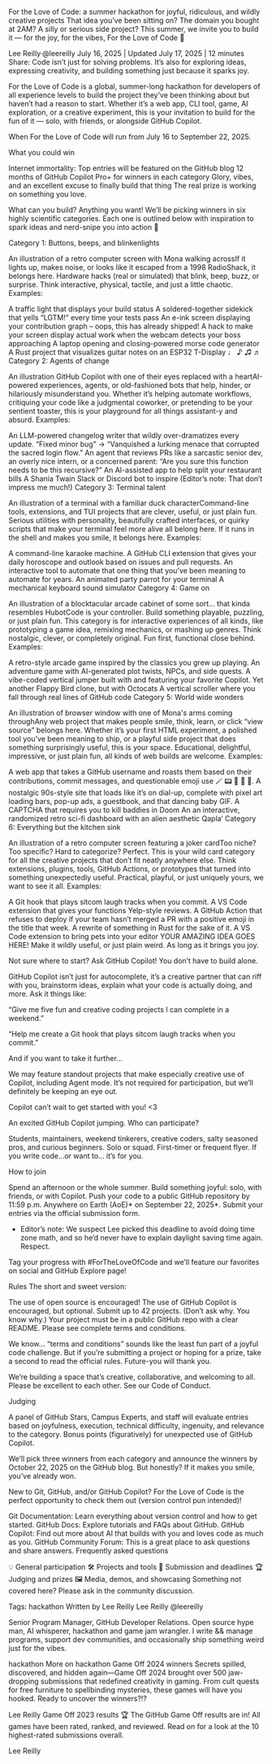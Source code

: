 For the Love of Code: a summer hackathon for joyful, ridiculous, and wildly creative projects
That idea you’ve been sitting on? The domain you bought at 2AM? A silly or serious side project? This summer, we invite you to build it — for the joy, for the vibes, For the Love of Code 🧡


Lee Reilly·@leereilly
July 16, 2025
|
Updated July 17, 2025
|
12 minutes
Share:
Code isn’t just for solving problems. It’s also for exploring ideas, expressing creativity, and building something just because it sparks joy.

For the Love of Code is a global, summer-long hackathon for developers of all experience levels to build the project they’ve been thinking about but haven’t had a reason to start. Whether it’s a web app, CLI tool, game, AI exploration, or a creative experiment, this is your invitation to build for the fun of it — solo, with friends, or alongside GitHub Copilot.

When
For the Love of Code will run from July 16 to September 22, 2025.

What you could win

Internet immortality: Top entries will be featured on the GitHub blog
12 months of GitHub Copilot Pro+ for winners in each category
Glory, vibes, and an excellent excuse to finally build that thing
The real prize is working on something you love.

What can you build?
Anything you want! We’ll be picking winners in six highly scientific categories. Each one is outlined below with inspiration to spark ideas and nerd-snipe you into action 🎯

Category 1: Buttons, beeps, and blinkenlights

An illustration of a retro computer screen with Mona walking acrossIf it lights up, makes noise, or looks like it escaped from a 1998 RadioShack, it belongs here. Hardware hacks (real or simulated) that blink, beep, buzz, or surprise. Think interactive, physical, tactile, and just a little chaotic. Examples:

A traffic light that displays your build status
A soldered-together sidekick that yells “LGTM!” every time your tests pass
An e-ink screen displaying your contribution graph – oops, this has already shipped!
A hack to make your screen display actual work when the webcam detects your boss approaching
A laptop opening and closing-powered morse code generator
A Rust project that visualizes guitar notes on an ESP32 T-Display ♩ ♪ ♫ ♬
Category 2: Agents of change

An illustration GitHub Copilot with one of their eyes replaced with a heartAI-powered experiences, agents, or old-fashioned bots that help, hinder, or hilariously misunderstand you. Whether it’s helping automate workflows, critiquing your code like a judgmental coworker, or pretending to be your sentient toaster, this is your playground for all things assistant-y and absurd. Examples:

An LLM-powered changelog writer that wildly over-dramatizes every update. “Fixed minor bug” → “Vanquished a lurking menace that corrupted the sacred login flow.”
An agent that reviews PRs like a sarcastic senior dev, an overly nice intern, or a concerned parent: “Are you sure this function needs to be this recursive?”
An AI-assisted app to help split your restaurant bills
A Shania Twain Slack or Discord bot to inspire (Editor’s note: That don’t impress me much!)
Category 3: Terminal talent

An illustration of a terminal with a familiar duck characterCommand-line tools, extensions, and TUI projects that are clever, useful, or just plain fun. Serious utilities with personality, beautifully crafted interfaces, or quirky scripts that make your terminal feel more alive all belong here. If it runs in the shell and makes you smile, it belongs here. Examples:

A command-line karaoke machine.
A GitHub CLI extension that gives your daily horoscope and outlook based on issues and pull requests.
An interactive tool to automate that one thing that you’ve been meaning to automate for years.
An animated party parrot for your terminal
A mechanical keyboard sound simulator
Category 4: Game on

An illustration of a blocktacular arcade cabinet of some sort... that kinda resembles HubotCode is your controller. Build something playable, puzzling, or just plain fun. This category is for interactive experiences of all kinds, like prototyping a game idea, remixing mechanics, or mashing up genres. Think nostalgic, clever, or completely original. Fun first, functional close behind. Examples:

A retro-style arcade game inspired by the classics you grew up playing.
An adventure game with AI-generated plot twists, NPCs, and side quests.
A vibe-coded vertical jumper built with and featuring your favorite Copilot.
Yet another Flappy Bird clone, but with Octocats
A vertical scroller where you fall through real lines of GitHub code
Category 5: World wide wonders

An illustration of browser window with one of Mona's arms coming throughAny web project that makes people smile, think, learn, or click “view source” belongs here. Whether it’s your first HTML experiment, a polished tool you’ve been meaning to ship, or a playful side project that does something surprisingly useful, this is your space. Educational, delightful, impressive, or just plain fun, all kinds of web builds are welcome. Examples:

A web app that takes a GitHub username and roasts them based on their contributions, commit messages, and questionable emoji use 🪄 📟 🦴 💾 🫠.
A nostalgic 90s-style site that loads like it’s on dial-up, complete with pixel art loading bars, pop-up ads, a guestbook, and that dancing baby GIF.
A CAPTCHA that requires you to kill baddies in Doom
An an interactive, randomized retro sci-fi dashboard with an alien aesthetic Qapla’
Category 6: Everything but the kitchen sink

An illustration of a retro computer screen featuring a joker cardToo niche? Too specific? Hard to categorize? Perfect. This is your wild card category for all the creative projects that don’t fit neatly anywhere else. Think extensions, plugins, tools, GitHub Actions, or prototypes that turned into something unexpectedly useful. Practical, playful, or just uniquely yours, we want to see it all. Examples:

A Git hook that plays sitcom laugh tracks when you commit. 
A VS Code extension that gives your functions Yelp-style reviews.
A GitHub Action that refuses to deploy if your team hasn’t merged a PR with a positive emoji in the title that week.
A rewrite of something in Rust for the sake of it.
A VS Code extension to bring pets into your editor
YOUR AMAZING IDEA GOES HERE!
Make it wildly useful, or just plain weird. As long as it brings you joy.

Not sure where to start? Ask GitHub Copilot!
You don’t have to build alone.

GitHub Copilot isn’t just for autocomplete, it’s a creative partner that can riff with you, brainstorm ideas, explain what your code is actually doing, and more. Ask it things like:

“Give me five fun and creative coding projects I can complete in a weekend.”

“Help me create a Git hook that plays sitcom laugh tracks when you commit.”

And if you want to take it further…

We may feature standout projects that make especially creative use of Copilot, including Agent mode. It’s not required for participation, but we’ll definitely be keeping an eye out.

Copilot can’t wait to get started with you! <3

An excited GitHub Copilot jumping.
Who can participate?

Students, maintainers, weekend tinkerers, creative coders, salty seasoned pros, and curious beginners. Solo or squad. First-timer or frequent flyer. If you write code…or want to… it’s for you.

How to join

Spend an afternoon or the whole summer. Build something joyful: solo, with friends, or with Copilot.
Push your code to a public GitHub repository by 11:59 p.m. Anywhere on Earth (AoE)* on September 22, 2025*.
Submit your entries via the official submission form.
* Editor’s note: We suspect Lee picked this deadline to avoid doing time zone math, and so he’d never have to explain daylight saving time again. Respect.

Tag your progress with #ForTheLoveOfCode and we’ll feature our favorites on social and GitHub Explore page!

Rules
The short and sweet version:

The use of open source is encouraged!
The use of GitHub Copilot is encouraged, but optional.
Submit up to 42 projects. (Don’t ask why. You know why.)
Your project must be in a public GitHub repo with a clear README.
Please see complete terms and conditions.

We know… “terms and conditions” sounds like the least fun part of a joyful code challenge. But if you’re submitting a project or hoping for a prize, take a second to read the official rules. Future-you will thank you.

We’re building a space that’s creative, collaborative, and welcoming to all. Please be excellent to each other. See our Code of Conduct.

Judging

A panel of GitHub Stars, Campus Experts, and staff will evaluate entries based on joyfulness, execution, technical difficulty, ingenuity, and relevance to the category. Bonus points (figuratively) for unexpected use of GitHub Copilot.

We’ll pick three winners from each category and announce the winners by October 22, 2025 on the GitHub blog. But honestly? If it makes you smile, you’ve already won.

New to Git, GitHub, and/or GitHub Copilot?
For the Love of Code is the perfect opportunity to check them out (version control pun intended)!

Git Documentation: Learn everything about version control and how to get started.
GitHub Docs: Explore tutorials and FAQs about GitHub.
GitHub Copilot: Find out more about AI that builds with you and loves code as much as you.
GitHub Community Forum: This is a great place to ask questions and share answers.
Frequently asked questions

💡 General participation
🛠️ Projects and tools
🚀 Submission and deadlines
🏆 Judging and prizes
🖼 Media, demos, and showcasing
Something not covered here? Please ask in the community discussion.

Tags:
hackathon
Written by
Lee Reilly
Lee Reilly
@leereilly

Senior Program Manager, GitHub Developer Relations. Open source hype man, AI whisperer, hackathon and game jam wrangler. I write && manage programs, support dev communities, and occasionally ship something weird just for the vibes.

hackathon
More on hackathon
Game Off 2024 winners
Secrets spilled, discovered, and hidden again—Game Off 2024 brought over 500 jaw-dropping submissions that redefined creativity in gaming. From cult quests for free furniture to spellbinding mysteries, these games will have you hooked. Ready to uncover the winners?!?

Lee Reilly
Game Off 2023 results 🏆
The GitHub Game Off results are in! All games have been rated, ranked, and reviewed. Read on for a look at the 10 highest-rated submissions overall.

Lee Reilly

